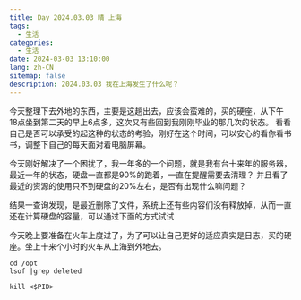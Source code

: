 ```yaml
---
title: Day 2024.03.03 晴 上海
tags:
  - 生活
categories:
  - 生活
date: 2024-03-03 13:10:00
lang: zh-CN
sitemap: false
description: 2024.03.03 我在上海发生了什么呢？
---
```

今天整理下去外地的东西，主要是这趟出去，应该会蛮难的，买的硬座，从下午18点坐到第二天的早上6点多，这次又有些回到我刚刚毕业的那几次的状态。
看看自己是否可以承受的起这种的状态的考验，刚好在这个时间，可以安心的看你看书书，调整下自己的每天面对着电脑屏幕。

今天刚好解决了一个困扰了，我一年多的一个问题，就是我有台十来年的服务器，最近一年的状态，硬盘一直都是90%的跑着，一直在提醒需要去清理？
并且看了最近的资源的使用只不到硬盘的20%左右，是否有出现什么嘛问题？

结果一查询发现，是最近删除了文件，系统上还有些内容们没有释放掉，从而一直还在计算硬盘的容量，可以通过下面的方式试试

今天晚上要准备在火车上度过了，为了可以让自己更好的适应真实是日志，买的硬座。坐上十来个小时的火车从上海到外地去。

```
cd /opt
lsof |grep deleted

kill <$PID>

```

